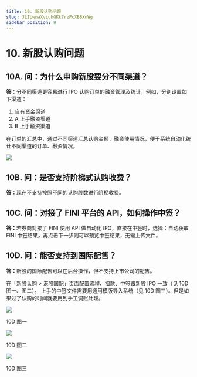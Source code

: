 ```yaml
---
title: 10. 新股认购问题
slug: JLIUwnaXviuhGKk7rzPcXB8XnWg
sidebar_position: 9
---
```



# 10. 新股认购问题

## 10A. 问：为什么申购新股要分不同渠道？

<b>答：</b>分不同渠道更容易进行 IPO 认购订单的融资管理及统计，例如，分别设置如下渠道：
1. 自有资金渠道
2. A 上手融资渠道
3. B 上手融资渠道

在订单的汇总中，通过不同渠道汇总认购金额，融资使用情况，便于系统自动化统计不同渠道的订单、融资情况。

<img src="/assets/QG00bYmqeoEL90x66C5cx0c3nWb.png" src-width="3612" src-height="592" align="center"/>

## 10B. 问：是否支持阶梯式认购收费？

<b>答：</b>现在不支持按照不同的认购股数进行阶梯收费。

## 10C. 问：对接了 FINI 平台的 API，如何操作中签？

<b>答：</b>若券商对接了 FINI 使用 API 做自动化 IPO，直接在中签时，选择：自动获取 FINI 中签结果<b>，</b>再点击下一步则可以预览中签结果，无需上传文件。

## 10D. 问：能否支持到国际配售？

<b>答：</b>新股的国际配售可以在后台操作，但不支持上市公司的配售。

在「新股认购 &gt; 港股国配」页面配置流程、扣款、中签跟新股 IPO 一致（见 10D 图一、图二）。
上手的中签文件需要用通用模版导入系统（见 10D 图三）。但是如果过了认购的时间就要用到手工调账处理。

<img src="/assets/N0uYbOezFo61ZVx78UPc2wzin2b.png" src-width="2506" src-height="854" align="center"/>

10D 图一

<img src="/assets/VLP2bUK8ooUSJvxC5VZcGGvpnwg.png" src-width="2498" src-height="928" align="center"/>

10D 图二

<img src="/assets/Afl9b7VsnobzEjxIPt7cDGwMnib.png" src-width="2508" src-height="1428" align="center"/>

10D 图三

